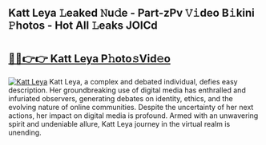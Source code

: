 ## Katt Leya 𝙻eaked 𝙽u𝚍e - Part-zPv 𝚅𝚒deo B𝚒kini 𝙿hotos - Hot All 𝙻eaks JOICd

# <h2><a href="http://ld50ts9.urlbe.top/?page=Katt+Leya">🔗🔗👉👉 Katt Leya P𝚑oto𝚜Vid𝚎o</a></h2>

[![Katt Leya](https://i.imgur.com/eBuTRDB.gif)](http://ld50ts9.urlbe.top/?page=Katt+Leya)
Katt Leya, a complex and debated individual, defies easy description. Her groundbreaking use of digital media has enthralled and infuriated observers, generating debates on identity, ethics, and the evolving nature of online communities. Despite the uncertainty of her next actions, her impact on digital media is profound. Armed with an unwavering spirit and undeniable allure, Katt Leya journey in the virtual realm is unending.
